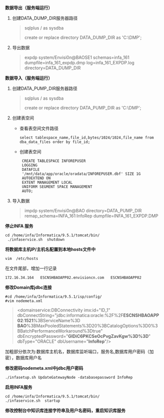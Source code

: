 **数据导出（服务端运行）**

1. 创建DATA_DUMP_DIR服务器路径
	>sqlplus / as sysdba
	>
	>create or replace directory DATA_DUMP_DIR as 'C:\DMP';
	
2. 导出数据
	> expdp system/Envisi0n@BAOSE1 schemas=infa_161 dumpfile=infa_161_expdp.dmp log=infa_161_EXPDP.log directory=DATA_DUMP_DIR
	
	
**数据导入（服务端运行）**

1. 创建DATA_PUMP_DIR服务器路径
	>sqlplus / as sysdba
	>
	>create or replace directory DATA_PUMP_DIR as 'C:\DMP';
2. 创建表空间
	 +  查看表空间文件路径
			
			select tablespace_name,file_id,bytes/1024/1024,file_name from dba_data_files order by file_id;
	 + 创建表空间
	 
			CREATE TABLESPACE INFOREPUSER
		    LOGGING
	    	DATAFILE 
	    	'/mnt/data/app/oracle/oradata/INFOREPUSER.dbf' SIZE 1G
	    	AUTOEXTEND ON
	    	EXTENT MANAGEMENT LOCAL
	    	UNIFORM SEGMENT SPACE MANAGEMENT
	    	AUTO;


3. 导入数据
	>impdp system/Envisi0n@BAO  directory=DATA_PUMP_DIR  remap_schema=INFA_161:InfoRep dumpfile=INFA_161_EXPDP.DMP 

**停止INFA 服务**

	cd /home/infa/Informatica/9.5.1/tomcat/bin/
	 ./infaservice.sh  shutdown
**将数据库主机IP/主机名配置到本地hosts文件中**
	
	vim  /etc/hosts

在文件尾部，增加一行记录

	172.16.34.164   ESCNSHBAOAPP02.envisioncn.com   ESCNSHBAOAPP02


**修改Domain库jdbc连接**
  
  	#cd /home/infa/Informatica/9.5.1/isp/config/
  	#vim nodemeta.xml
  
 > <domainservice:DBConnectivity imx:id="ID_1" dbConnectString="jdbc:informatica:oracle:%2F%2F**ESCNSHBAOAPP02**:**1521**%3BServiceName%3D **BAO**%3BMaxPooledStatements%3D20%3BCatalogOptions%3D0%3BBatchPerformanceWorkaround%3Dtrue" dbEncryptedPassword="**GIDiC6PKCSeOcPvgZavKgw%3D%3D**" dbType="ORACLE" dbUsername="**InfoRep**"/>

加粗部分依次为:数据库主机名，数据库监听端口，服务名,数据库用户密码（加密），数据库用户名
 
**修改密码nodemeta.xml中jdbc用户密码**
 
 	./infasetup.sh UpdateGatewayNode -databasepassword InfoRep
 	
**启用INFA服务**
	
	cd /home/infa/Informatica/9.5.1/tomcat/bin/
	./infaservice.sh  startup
	
**修改控制台中知识库连接字符串及用户名密码，重启知识库服务**